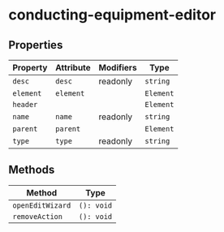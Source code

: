 # conducting-equipment-editor

## Properties

| Property  | Attribute | Modifiers | Type      |
|-----------|-----------|-----------|-----------|
| `desc`    | `desc`    | readonly  | `string`  |
| `element` | `element` |           | `Element` |
| `header`  |           |           | `Element` |
| `name`    | `name`    | readonly  | `string`  |
| `parent`  | `parent`  |           | `Element` |
| `type`    | `type`    | readonly  | `string`  |

## Methods

| Method           | Type       |
|------------------|------------|
| `openEditWizard` | `(): void` |
| `removeAction`   | `(): void` |
